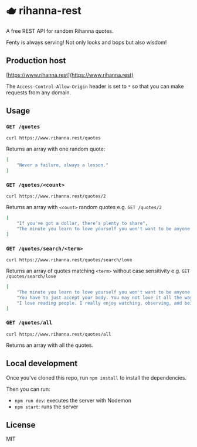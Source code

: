# 🫖 rihanna-rest

A free REST API for random Rihanna quotes.

Fenty is always serving! Not only looks and bops but also wisdom!

## Production host

[https://www.rihanna.rest](https://www.rihanna.rest)

The `Access-Control-Allow-Origin` header is set to `*` so that you can make requests from any domain.

## Usage

### `GET /quotes`

```shell
curl https://www.rihanna.rest/quotes
```

Returns an array with one random quote:

```json
[
    "Never a failure, always a lesson."
]
```

### `GET /quotes/<count>`

```shell
curl https://www.rihanna.rest/quotes/2
```

Returns an array with `<count>` random quotes e.g. `GET /quotes/2`

```json
[
    "If you've got a dollar, there’s plenty to share",
    "The minute you learn to love yourself you won't want to be anyone else.",
]
```

### `GET /quotes/search/<term>`

```shell
curl https://www.rihanna.rest/quotes/search/love
```

Returns an array of quotes matching `<term>` without case sensitivity e.g. `GET /quotes/search/love`

```json
[
    "The minute you learn to love yourself you won't want to be anyone else.",
    "You have to just accept your body. You may not love it all the way, but you just have to be comfortable with it, comfortable with knowing that that's your body.",
    "I love reading people. I really enjoy watching, observing, and being able to figure out a person, the reason they wore that dress, the reason they smell the way they do."
]
```

### `GET /quotes/all`

```shell
curl https://www.rihanna.rest/quotes/all
```

Returns an array with all the quotes.

## Local development

Once you've cloned this repo, run `npm install` to install the dependencies.

Then you can run:

* `npm run dev`: executes the server with Nodemon
* `npm start`: runs the server

## License

MIT
